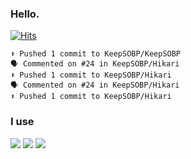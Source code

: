 ### Hello. 

[![Hits](https://hits.seeyoufarm.com/api/count/incr/badge.svg?url=https%3A%2F%2Fgithub.com%2FKeepSOBP&count_bg=%2379C83D&title_bg=%23555555&icon=&icon_color=%23E7E7E7&title=hits&edge_flat=false)](https://hits.seeyoufarm.com)

```
⬆️ Pushed 1 commit to KeepSOBP/KeepSOBP
🗣 Commented on #24 in KeepSOBP/Hikari
⬆️ Pushed 1 commit to KeepSOBP/Hikari
🗣 Commented on #24 in KeepSOBP/Hikari
⬆️ Pushed 1 commit to KeepSOBP/Hikari
```

### I use
![](https://img.shields.io/badge/Javascript-F7DF1E?style=flat-square&logo=Javascript&logoColor=black)
![](https://img.shields.io/badge/Go-00ADD8?style=flat-square&logo=Go&logoColor=white)
![](https://img.shields.io/badge/Visual%20Studio%20Code-007ACC?style=flat-square&logo=Visual%20Studio%20Code&logoColor=white)

